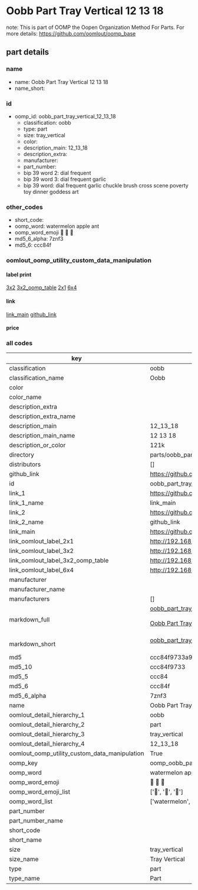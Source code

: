 # Oobb Part Tray Vertical 12 13 18  

note: This is part of OOMP the Oopen Organization Method For Parts. For more details: https://github.com/oomlout/oomp_base

##  part details





### name
* name: Oobb Part Tray Vertical 12 13 18
* name_short: 
### id
* oomp_id: oobb_part_tray_vertical_12_13_18
  * classification: oobb
  * type: part
  * size: tray_vertical
  * color: 
  * description_main: 12_13_18
  * description_extra: 
  * manufacturer: 
  * part_number: 
  * bip 39 word 2: dial frequent
  * bip 39 word 3: dial frequent garlic
  * bip 39 word: dial frequent garlic chuckle brush cross scene poverty toy dinner goddess art

### other_codes
* short_code: 
* oomp_word: watermelon apple ant
* oomp_word_emoji :watermelon: :apple: :ant:
* md5_6_alpha: 7znf3
* md5_6: ccc84f






### oomlout_oomp_utility_custom_data_manipulation
#### label print
[3x2](http://192.168.1.245:1112/?label=oomp%207znf3)
[3x2_oomp_table](http://192.168.1.107:1112/?label=oomp%207znf3)
[2x1](http://192.168.1.242:1112/?label=oomp%207znf3)
[6x4](http://192.168.1.55:1112/?label=oomp%207znf3)    

#### link

[link_main](https://github.com/oomlout/oomlout_oomp_current_version_messy/tree/main/parts/oobb_part_tray_vertical_12_13_18) [github_link](https://github.com/oomlout/oomlout_oomp_part_src/tree/main/parts/oobb_part_tray_vertical_12_13_18)                             

#### price







### all codes 
| key | value |  
| --- | --- |  
| classification | oobb |  
| classification_name | Oobb |  
| color |  |  
| color_name |  |  
| description_extra |  |  
| description_extra_name |  |  
| description_main | 12_13_18 |  
| description_main_name | 12 13 18 |  
| description_or_color | 121k |  
| directory | parts/oobb_part_tray_vertical_12_13_18 |  
| distributors | [] |  
| github_link | https://github.com/oomlout/oomlout_oomp_part_src/tree/main/parts/oobb_part_tray_vertical_12_13_18 |  
| id | oobb_part_tray_vertical_12_13_18 |  
| link_1 | https://github.com/oomlout/oomlout_oomp_current_version_messy/tree/main/parts/oobb_part_tray_vertical_12_13_18 |  
| link_1_name | link_main |  
| link_2 | https://github.com/oomlout/oomlout_oomp_part_src/tree/main/parts/oobb_part_tray_vertical_12_13_18 |  
| link_2_name | github_link |  
| link_main | https://github.com/oomlout/oomlout_oomp_current_version_messy/tree/main/parts/oobb_part_tray_vertical_12_13_18 |  
| link_oomlout_label_2x1 | http://192.168.1.242:1112/?label=oomp%207znf3 |  
| link_oomlout_label_3x2 | http://192.168.1.245:1112/?label=oomp%207znf3 |  
| link_oomlout_label_3x2_oomp_table | http://192.168.1.107:1112/?label=oomp%207znf3 |  
| link_oomlout_label_6x4 | http://192.168.1.55:1112/?label=oomp%207znf3 |  
| manufacturer |  |  
| manufacturer_name |  |  
| manufacturers | [] |  
| markdown_full | [oobb_part_tray_vertical_12_13_18](https://github.com/oomlout/oomlout_oomp_current_version_messy/tree/main/parts/oobb_part_tray_vertical_12_13_18)<br>[](https://github.com/oomlout/oomlout_oomp_current_version_messy/tree/main/parts/oobb_part_tray_vertical_12_13_18)<br>[Oobb Part Tray Vertical 12 13 18](https://github.com/oomlout/oomlout_oomp_current_version_messy/tree/main/parts/oobb_part_tray_vertical_12_13_18)<br><br> |  
| markdown_short | [oobb_part_tray_vertical_12_13_18](https://github.com/oomlout/oomlout_oomp_current_version_messy/tree/main/parts/oobb_part_tray_vertical_12_13_18)<br><br> |  
| md5 | ccc84f9733a91810d00e9288bf9729e8 |  
| md5_10 | ccc84f9733 |  
| md5_5 | ccc84 |  
| md5_6 | ccc84f |  
| md5_6_alpha | 7znf3 |  
| name | Oobb Part Tray Vertical 12 13 18 |  
| oomlout_detail_hierarchy_1 | oobb |  
| oomlout_detail_hierarchy_2 | part |  
| oomlout_detail_hierarchy_3 | tray_vertical |  
| oomlout_detail_hierarchy_4 | 12_13_18 |  
| oomlout_oomp_utility_custom_data_manipulation | True |  
| oomp_key | oomp_oobb_part_tray_vertical_12_13_18 |  
| oomp_word | watermelon apple ant |  
| oomp_word_emoji | :watermelon: :apple: :ant: |  
| oomp_word_emoji_list | [':watermelon:', ':apple:', ':ant:'] |  
| oomp_word_list | ['watermelon', 'apple', 'ant'] |  
| part_number |  |  
| part_number_name |  |  
| short_code |  |  
| short_name |  |  
| size | tray_vertical |  
| size_name | Tray Vertical |  
| type | part |  
| type_name | Part |  
